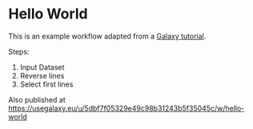 # Hello World

This is an example workflow adapted from a [Galaxy tutorial](https://training.galaxyproject.org/training-material/topics/galaxy-interface/tutorials/workflow-editor/tutorial.html").

Steps:

1. Input Dataset
2. Reverse lines
3. Select first lines

Also published at <https://usegalaxy.eu/u/5dbf7f05329e49c98b31243b5f35045c/w/hello-world>
